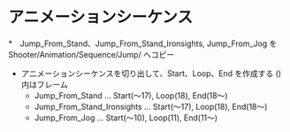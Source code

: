 # アニメーションシーケンス

*　Jump_From_Stand、Jump_From_Stand_Ironsights, Jump_From_Jog を Shooter/Animation/Sequence/Jump/ へコピー
* アニメーションシーケンスを切り出して、Start、Loop、End を作成する ()内はフレーム
    * Jump_From_Stand ... Start(～17), Loop(18), End(18～)
    * Jump_From_Stand_Ironsights ... Start(～17), Loop(18), End(18～)
    * Jump_From_Jog ... Start(～10), Loop(11), End(11～)
 